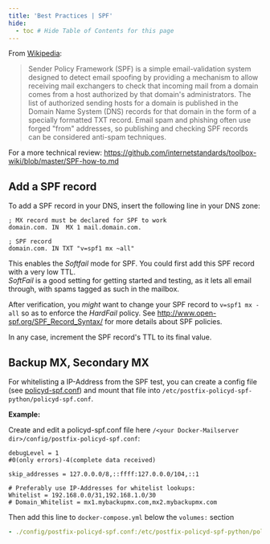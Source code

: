 ```yaml
---
title: 'Best Practices | SPF'
hide:
  - toc # Hide Table of Contents for this page
---
```


From [Wikipedia](https://en.wikipedia.org/wiki/Sender_Policy_Framework):

> Sender Policy Framework (SPF) is a simple email-validation system designed to detect email spoofing by providing a mechanism to allow receiving mail exchangers to check that incoming mail from a domain comes from a host authorized by that domain's administrators. The list of authorized sending hosts for a domain is published in the Domain Name System (DNS) records for that domain in the form of a specially formatted TXT record. Email spam and phishing often use forged "from" addresses, so publishing and checking SPF records can be considered anti-spam techniques.

For a more technical review: https://github.com/internetstandards/toolbox-wiki/blob/master/SPF-how-to.md

## Add a SPF record

To add a SPF record in your DNS, insert the following line in your DNS zone:

    ; MX record must be declared for SPF to work
    domain.com. IN  MX 1 mail.domain.com.

    ; SPF record
    domain.com. IN TXT "v=spf1 mx ~all" 

This enables the _Softfail_ mode for SPF. You could first add this SPF record with a very low TTL.  
_SoftFail_ is a good setting for getting started and testing, as it lets all email through, with spams tagged as such in the mailbox.

After verification, you _might_ want to change your SPF record to `v=spf1 mx -all` so as to enforce the _HardFail_ policy. See http://www.open-spf.org/SPF_Record_Syntax/ for more details about SPF policies.

In any case, increment the SPF record's TTL to its final value.

## Backup MX, Secondary MX

For whitelisting a IP-Address from the SPF test, you can create a config file (see [policyd-spf.conf](http://www.linuxcertif.com/man/5/policyd-spf.conf/)) and mount that file into `/etc/postfix-policyd-spf-python/policyd-spf.conf`.

**Example:**

Create and edit a policyd-spf.conf file here `/<your Docker-Mailserver dir>/config/postfix-policyd-spf.conf`:
```shell
debugLevel = 1 
#0(only errors)-4(complete data received)

skip_addresses = 127.0.0.0/8,::ffff:127.0.0.0/104,::1

# Preferably use IP-Addresses for whitelist lookups:
Whitelist = 192.168.0.0/31,192.168.1.0/30
# Domain_Whitelist = mx1.mybackupmx.com,mx2.mybackupmx.com

```
Then add this line to `docker-compose.yml` below the `volumes:` section

```yaml
- ./config/postfix-policyd-spf.conf:/etc/postfix-policyd-spf-python/policyd-spf.conf
```